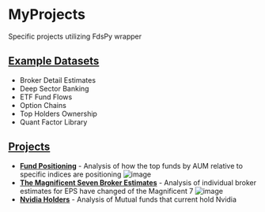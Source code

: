 # MyProjects
Specific projects utilizing FdsPy wrapper

## [Example Datasets](https://github.com/nurciuoli/MyProjects/tree/main/examples/datasets)
 - Broker Detail Estimates
 - Deep Sector Banking
 - ETF Fund Flows
 - Option Chains
 - Top Holders Ownership
 - Quant Factor Library

## [Projects](https://github.com/nurciuoli/MyProjects/tree/main/projects)
- [__Fund Positioning__](https://github.com/nurciuoli/FdsPy/tree/main/analysis/Top%20Fund%20Positioning) - Analysis of how the top funds by AUM relative to specific indices are positioning
![image](https://github.com/nurciuoli/FdsPy/assets/57609455/62541bf7-0494-4d49-8d1c-0a652f109d37)
- [__The Magnificent Seven Broker Estimates__](https://github.com/nurciuoli/FdsPy/tree/main/analysis/Broker%20Estimates) - Analysis of individual broker estimates for EPS have changed of the Magnificent 7
![image](https://github.com/nurciuoli/FdsPy/assets/57609455/bd4bc743-d0d3-448b-acf5-f499065a630e)
- [__Nvidia Holders__](https://github.com/nurciuoli/FdsPy/tree/main/analysis/Nvidia%20Holder%20Analysis) - Analysis of Mutual funds that current hold Nvidia


